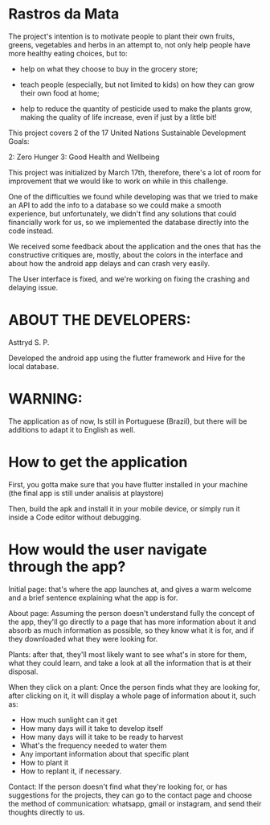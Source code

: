 # Rastros da Mata


The project's intention is to motivate people to plant their own fruits, greens, vegetables and herbs in an attempt to, not only help people have more healthy eating choices, but to:

- help on what they choose to buy in the grocery store;

- teach people (especially, but not limited to kids) on how they can grow their own food at home;

- help to reduce the quantity of pesticide used to make the plants grow, making the quality of life increase, even if just by a little bit!

This project covers 2 of the 17 United Nations Sustainable Development Goals:

2: Zero Hunger
3: Good Health and Wellbeing

This project was initialized by March 17th, therefore, there's a lot of room for improvement that we would like to work on while in this challenge.

One of the difficulties we found while developing was that we tried to make an API to add the info to a database so we could make a smooth experience, but unfortunately, we didn't find any solutions that could financially work for us, so we implemented the database directly into the code instead.

We received some feedback about the application and the ones that has the constructive critiques are, mostly, about the colors in the interface and about how the android app delays and can crash very easily.

The User interface is fixed, and we're working on fixing the crashing and delaying issue.

# ABOUT THE DEVELOPERS:

Asttryd S. P.

Developed the android app using the flutter framework and Hive for the local database.

# WARNING:
The application as of now, Is still in Portuguese (Brazil), but there will be additions to adapt it to English as well.

# How to get the application

First, you gotta make sure that you have flutter installed in your machine (the final app is still under analisis at playstore)

Then, build the apk and install it in your mobile device, or simply run it inside a Code editor without debugging.

# How would the user navigate through the app?

Initial page: that's where the app launches at, and gives a warm welcome and a brief sentence explaining what the app is for.

About page: Assuming the person doesn't understand fully the concept of the app, they'll go directly to a page that has more information about it and absorb as much information as possible, so they know what it is for, and if they downloaded what they were looking for.

Plants: after that, they'll most likely want to see what's in store for them, what they could learn, and take a look at all the information that is at their disposal.

When they click on a plant: Once the person finds what they are looking for, after clicking on it, it will display a whole page of information about it, such as:
  - How much sunlight can it get
  - How many days will it take to develop itself
  - How many days will it take to be ready to harvest
  - What's the frequency needed to water them
  - Any important information about that specific plant
  - How to plant it
  - How to replant it, if necessary.
  
  
Contact: If the person doesn't find what they're looking for, or has suggestions for the projects, they can go to the contact page and choose the method of communication: whatsapp, gmail or instagram, and send their thoughts directly to us.
